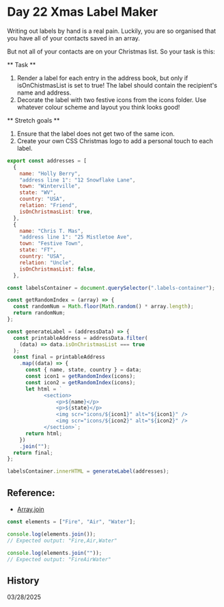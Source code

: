 # Day 22 Xmas Label Maker

Writing out labels by hand is a real pain. Luckily, you are so organised that you have all of your contacts saved in an array.

But not all of your contacts are on your Christmas list. So your task is this:

** Task **

1. Render a label for each entry in the address book, but only if isOnChistmasList is set to true! The label should contain the recipient's name and address.
2. Decorate the label with two festive icons from the icons folder. Use whatever colour scheme and layout you think looks good!

** Stretch goals **

1. Ensure that the label does not get two of the same icon.
2. Create your own CSS Christmas logo to add a personal touch to each label.

```js
export const addresses = [
  {
    name: "Holly Berry",
    "address line 1": "12 Snowflake Lane",
    town: "Winterville",
    state: "WV",
    country: "USA",
    relation: "Friend",
    isOnChristmasList: true,
  },
  {
    name: "Chris T. Mas",
    "address line 1": "25 Mistletoe Ave",
    town: "Festive Town",
    state: "FT",
    country: "USA",
    relation: "Uncle",
    isOnChristmasList: false,
  },
```

```js
const labelsContainer = document.querySelector(".labels-container");

const getRandomIndex = (array) => {
  const randomNum = Math.floor(Math.random() * array.length);
  return randomNum;
};

const generateLabel = (addressData) => {
  const printableAddress = addressData.filter(
    (data) => data.isOnChristmasList === true
  );
  const final = printableAddress
    .map((data) => {
      const { name, state, country } = data;
      const icon1 = getRandomIndex(icons);
      const icon2 = getRandomIndex(icons);
      let html = `
            <section>
                <p>${name}</p>
                <p>${state}</p>
                <img scr="icons/${icon1}" alt="${icon1}" />
                <img scr="icons/${icon2}" alt="${icon2}" />
            </section>`;
      return html;
    })
    .join("");
  return final;
};

labelsContainer.innerHTML = generateLabel(addresses);
```

## Reference:

- [Array.join](https://developer.mozilla.org/en-US/docs/Web/JavaScript/Reference/Global_Objects/Array/join)

```js
const elements = ["Fire", "Air", "Water"];

console.log(elements.join());
// Expected output: "Fire,Air,Water"

console.log(elements.join(""));
// Expected output: "FireAirWater"
```

## History

03/28/2025

